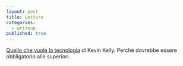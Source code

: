 ```yaml
---
layout: post
title: Letture
categories: 
  - writeup
published: true
---
```


[Quello che vuole la tecnologia](http://www.codiceedizioni.it/libri/quello-che-vuole-la-tecnologia/) di Kevin Kelly. Perché dovrebbe essere obbligatorio alle superiori.